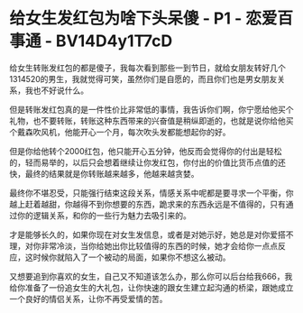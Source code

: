 # 给女生发红包为啥下头呆傻 - P1 - 恋爱百事通 - BV14D4y1T7cD

给女生转账发红包的都是傻子，我每次看到那些一到节日，就给女朋友转好几个1314520的男生，我就觉得可笑，虽然你们是自愿的，而且你们也是男女朋友关系，我也不好说什么。

但是转账发红包真的是一件性价比非常低的事情，我告诉你们啊，你宁愿给他买个礼物，也不要转账，转账这种东西带来的兴奋值是稍纵即逝的，也就是说你给他买个戴森吹风机，他能开心一个月，每次吹头发都能想起你的好。

但是你给他转个2000红包，他只能开心五分钟，他反而会觉得你的付出是轻松的，轻而易举的，以后只会想着继续让你发红包，你付出的价值比货币点值的还快，最终的结果就是你转账越来越多，他越来越贪婪。

最终你不堪忍受，只能强行结束这段关系，情感关系中呢都是要寻求一个平衡，你越上赶着越甜，你越得不到你想要的东西，跪求来的东西永远是不值得的，只有通过你的逻辑关系，和你的一些行为魅力去吸引来的。

才是能够长久的，如果你现在对女生发信息，或者是对她示好，她总是对你爱搭不理，对你非常冷淡，当你给她出你比较值得的东西的时候，她才会给你一点点反应，这时候你就陷入了一个被动的局面，如果你不想这么被动。

又想要追到你喜欢的女生，自己又不知道该怎么办，那么你可以后台给我666，我给你准备了一份追女生的大礼包，让你快速的跟女生建立起沟通的桥梁，跟她成立一个良好的情侣关系，让你不再受爱情的苦。

